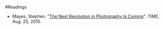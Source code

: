 #Readings


* Mayes, Stephen. "[The Next Revolution in Photography Is Coming](http://time.com/4003527/future-of-photography/)". *TIME*, Aug. 25, 2015.
